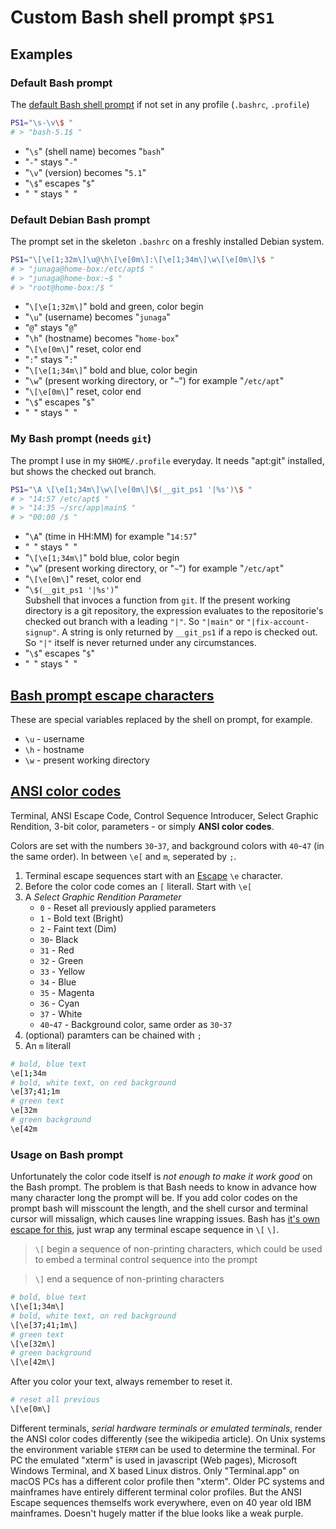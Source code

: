 # Custom Bash shell prompt `$PS1`

## Examples

### Default Bash prompt

The [default Bash shell prompt](https://manpages.debian.org/bullseye/bash/bash.1.en.html#PS1) if not set in any profile (`.bashrc`, `.profile`)

```sh
PS1="\s-\v\$ "
# > "bash-5.1$ "
```

- "`\s`" (shell name) becomes "`bash`"
- "`-`" stays "`-`"
- "`\v`" (version) becomes "`5.1`"
- "`\$`" escapes "`$`"
- "` `" stays "` `"

### Default Debian Bash prompt

The prompt set in the skeleton `.bashrc` on a freshly installed Debian system.

```sh
PS1="\[\e[1;32m\]\u@\h\[\e[0m\]:\[\e[1;34m\]\w\[\e[0m\]\$ "
# > "junaga@home-box:/etc/apt$ "
# > "junaga@home-box:~$ "
# > "root@home-box:/$ "
```

- "`\[\e[1;32m\]`" bold and green, color begin
- "`\u`" (username) becomes "`junaga`"
- "`@`" stays "`@`"
- "`\h`" (hostname) becomes "`home-box`"
- "`\[\e[0m\]`" reset, color end
- "`:`" stays "`:`"
- "`\[\e[1;34m\]`" bold and blue, color begin
- "`\w`" (present working directory, or "`~`") for example "`/etc/apt`"
- "`\[\e[0m\]`" reset, color end
- "`\$`" escapes "`$`"
- "` `" stays "` `"

### My Bash prompt (needs `git`)

The prompt I use in my `$HOME/.profile` everyday. It needs "apt:git" installed, but shows the checked out branch.

```sh
PS1="\A \[\e[1;34m\]\w\[\e[0m\]\$(__git_ps1 '|%s')\$ "
# > "14:57 /etc/apt$ "
# > "14:35 ~/src/app|main$ "
# > "00:00 /$ "
```

- "`\A`" (time in HH:MM) for example "`14:57`"
- "` `" stays "` `"
- "`\[\e[1;34m\]`" bold blue, color begin
- "`\w`" (present working directory, or "`~`") for example "`/etc/apt`"
- "`\[\e[0m\]`" reset, color end
- "`\$(__git_ps1 '|%s')`" \
  Subshell that invoces a function from `git`. If the present working directory is a git repository, the expression evaluates to the repositorie's checked out branch with a leading `"|"`. So `"|main"` or `"|fix-account-signup"`. A string is only returned by `__git_ps1` if a repo is checked out. So `"|"` itself is never returned under any circumstances.
- "`\$`" escapes "`$`"
- "` `" stays "` `"

## [Bash prompt escape characters](https://manpages.debian.org/bullseye/bash/bash.1.en.html#PROMPTING)

These are special variables replaced by the shell on prompt, for example.

- `\u` - username
- `\h` - hostname
- `\w` - present working directory

## [ANSI color codes](https://en.wikipedia.org/wiki/ANSI_escape_code#3-bit_and_4-bit)

Terminal, ANSI Escape Code, Control Sequence Introducer, Select Graphic Rendition, 3-bit color, parameters - or simply **ANSI color codes**.

Colors are set with the numbers `30`-`37`, and background colors with `40`-`47` (in the same order). In between `\e[` and `m`, seperated by `;`.

1. Terminal escape sequences start with an [Escape](https://en.wikipedia.org/wiki/ASCII#:~:text=001%201011,Escape%5Bj%5D) `\e` character.
2. Before the color code comes an `[` literall. Start with `\e[`
3. A _Select Graphic Rendition Parameter_
   - `0` - Reset all previously applied parameters
   - `1` - Bold text (Bright)
   - `2` - Faint text (Dim)
   - `30`- Black
   - `31` - Red
   - `32` - Green
   - `33` - Yellow
   - `34` - Blue
   - `35` - Magenta
   - `36` - Cyan
   - `37` - White
   - `40`-`47` - Background color, same order as `30`-`37`
4. (optional) paramters can be chained with `;`
5. An `m` literall

```sh
# bold, blue text
\e[1;34m
# bold, white text, on red background
\e[37;41;1m
# green text
\e[32m
# green background
\e[42m
```

### Usage on Bash prompt

Unfortunately the color code itself is _not enough to make it work good_ on the Bash prompt. The problem is that Bash needs to know in advance how many character long the prompt will be. If you add color codes on the prompt bash will misscount the length, and the shell cursor and terminal cursor will missalign, which causes line wrapping issues. Bash has [it's own escape for this](https://manpages.debian.org/bullseye/bash/bash.1.en.html#:~:text=%5C%5B,end%20a%20sequence%20of%20non%2Dprinting%20characters), just wrap any terminal escape sequence in `\[` `\]`.

> `\[` begin a sequence of non-printing characters, which could be used to embed a terminal control sequence into the prompt

> `\]` end a sequence of non-printing characters

```sh
# bold, blue text
\[\e[1;34m\]
# bold, white text, on red background
\[\e[37;41;1m\]
# green text
\[\e[32m\]
# green background
\[\e[42m\]
```

After you color your text, always remember to reset it.

```sh
# reset all previous
\[\e[0m\]
```

Different terminals, _serial hardware terminals or emulated terminals_, render the ANSI color codes differently (see the wikipedia article). On Unix systems the environment variable `$TERM` can be used to determine the terminal. For PC the emulated "xterm" is used in javascript (Web pages), Microsoft Windows Terminal, and X based Linux distros. Only "Terminal.app" on macOS PCs has a different color profile then "xterm". Older PC systems and mainframes have entirely different terminal color profiles. But the ANSI Escape sequences themselfs work everywhere, even on 40 year old IBM mainframes. Doesn't hugely matter if the blue looks like a weak purple.
